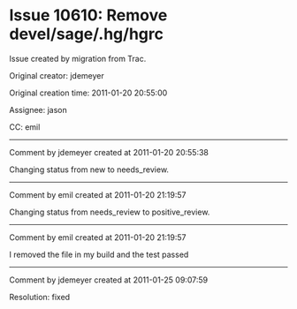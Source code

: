 # Issue 10610: Remove devel/sage/.hg/hgrc

Issue created by migration from Trac.

Original creator: jdemeyer

Original creation time: 2011-01-20 20:55:00

Assignee: jason

CC:  emil




---

Comment by jdemeyer created at 2011-01-20 20:55:38

Changing status from new to needs_review.


---

Comment by emil created at 2011-01-20 21:19:57

Changing status from needs_review to positive_review.


---

Comment by emil created at 2011-01-20 21:19:57

I removed the file in my build and the test passed


---

Comment by jdemeyer created at 2011-01-25 09:07:59

Resolution: fixed
